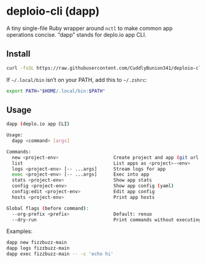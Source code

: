 # deploio-cli (dapp)

A tiny single-file Ruby wrapper around `nctl` to make common app operations concise. “dapp” stands for deplo.io app CLI.

## Install

```zsh
curl -fsSL https://raw.githubusercontent.com/CuddlyBunion341/deploio-cli/main/setup | zsh
```

If `~/.local/bin` isn’t on your PATH, add this to `~/.zshrc`:
```sh
export PATH="$HOME/.local/bin:$PATH"
```

## Usage

```sh
dapp (deplo.io app CLI)

Usage:
  dapp <command> [args]

Commands:
  new <project-env>                    Create project and app (git url inferred)
  list                                 List apps as <project>-<env>
  logs <project-env> [-- ...args]      Stream logs for app
  exec <project-env> [-- ...args]      Exec into app
  stats <project-env>                  Show app stats
  config <project-env>                 Show app config (yaml)
  config:edit <project-env>            Edit app config
  hosts <project-env>                  Print app hosts

Global flags (before command):
  --org-prefix <prefix>                Default: renuo
  --dry-run                            Print commands without executing
```

Examples:
```sh
dapp new fizzbuzz-main
dapp logs fizzbuzz-main
dapp exec fizzbuzz-main -- -c 'echo hi'
```
